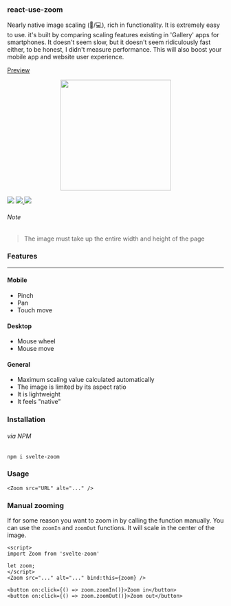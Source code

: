### react-use-zoom

Nearly native image scaling (:iphone:/:computer:), rich in functionality. It is extremely easy to use. it's built by comparing scaling features existing in 'Gallery' apps for smartphones. It doesn't seem slow, but it doesn't seem ridiculously fast either, to be honest, I didn't measure performance. This will also boost your mobile app and website user experience.

[Preview](https://svelte.dev/repl/1b2917a84eca46868fee174dd8a81218?version=3.24.1)

<p align="center">
  <img width="257" src="https://res.cloudinary.com/dxv8p5zck/image/upload/v1599324008/zoom-software.gif"/>
</p>

<p>
  <a href="https://www.npmjs.com/package/svelte-zoom"><img  src="https://img.shields.io/npm/v/svelte-zoom?style=for-the-badge"/></a>

<a href="https://bundlephobia.com/result?p=svelte-zoom@latest">
  <img src="https://img.shields.io/bundlephobia/min/svelte-zoom?style=for-the-badge"/>
</a>
  
<a href="https://bundlephobia.com/result?p=svelte-zoom@latest">
  <img src="https://img.shields.io/bundlephobia/minzip/svelte-zoom?style=for-the-badge"/>
</a>

</p>

###### Note

> The image must take up the entire width and height of the page

### Features

---

#### Mobile

- Pinch
- Pan
- Touch move

#### Desktop

- Mouse wheel
- Mouse move

#### General

- Maximum scaling value calculated automatically
- The image is limited by its aspect ratio
- It is lightweight
- It feels "native"

### Installation

###### via NPM

```
npm i svelte-zoom
```

### Usage

```svelte
<Zoom src="URL" alt="..." />

```

### Manual zooming

If for some reason you want to zoom in by calling the function manually. You can use the `zoomIn` and `zoomOut` functions. It will scale in the center of the image.

```svelte
<script>
import Zoom from 'svelte-zoom'

let zoom;
</script>
<Zoom src="..." alt="..." bind:this={zoom} />

<button on:click={() => zoom.zoomIn()}>Zoom in</button>
<button on:click={() => zoom.zoomOut()}>Zoom out</button>
```
